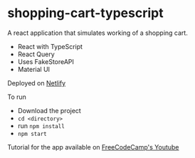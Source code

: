 # shopping-cart-typescript

A react application that simulates working of a shopping cart.

- React with TypeScript
- React Query
- Uses FakeStoreAPI
- Material UI

Deployed on [Netlify](https://shopping-cart-typescript-tahir.netlify.app/)

To run

- Download the project
- `cd <directory>`
- run `npm install`
- `npm start`

Tutorial for the app available on [FreeCodeCamp's Youtube](https://www.youtube.com/watch?v=sfmL6bGbiN8)
